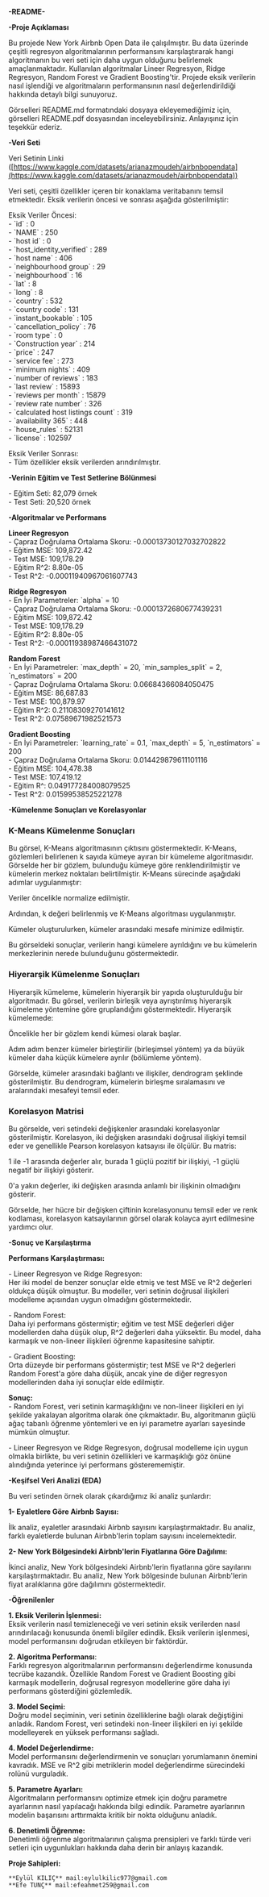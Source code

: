 **\-README-**

**\-Proje Açıklaması**

Bu projede New York Airbnb Open Data ile çalışılmıştır. Bu data üzerinde çeşitli regresyon algoritmalarının performansını karşılaştırarak hangi algoritmanın bu veri seti için daha uygun olduğunu belirlemek amaçlanmaktadır. Kullanılan algoritmalar Lineer Regresyon, Ridge Regresyon, Random Forest ve Gradient Boosting'tir. Projede eksik verilerin nasıl işlendiği ve algoritmaların performansının nasıl değerlendirildiği hakkında detaylı bilgi sunuyoruz.

Görselleri README.md formatındaki dosyaya ekleyemediğimiz için, görselleri README.pdf dosyasından inceleyebilirsiniz. Anlayışınız için teşekkür ederiz.

**\-Veri Seti**

Veri Setinin Linki ([https://www.kaggle.com/datasets/arianazmoudeh/airbnbopendata](https://www.kaggle.com/datasets/arianazmoudeh/airbnbopendata))

Veri seti, çeşitli özellikler içeren bir konaklama veritabanını temsil etmektedir. Eksik verilerin öncesi ve sonrası aşağıda gösterilmiştir:

Eksik Veriler Öncesi:  
\- \`id\` : 0  
\- \`NAME\` : 250  
\- \`host id\` : 0  
\- \`host\_identity\_verified\` : 289  
\- \`host name\` : 406  
\- \`neighbourhood group\` : 29  
\- \`neighbourhood\` : 16  
\- \`lat\` : 8  
\- \`long\` : 8  
\- \`country\` : 532  
\- \`country code\` : 131  
\- \`instant\_bookable\` : 105  
\- \`cancellation\_policy\` : 76  
\- \`room type\` : 0  
\- \`Construction year\` : 214  
\- \`price\` : 247  
\- \`service fee\` : 273  
\- \`minimum nights\` : 409  
\- \`number of reviews\` : 183  
\- \`last review\` : 15893  
\- \`reviews per month\` : 15879  
\- \`review rate number\` : 326  
\- \`calculated host listings count\` : 319  
\- \`availability 365\` : 448  
\- \`house\_rules\` : 52131  
\- \`license\` : 102597

Eksik Veriler Sonrası:  
\- Tüm özellikler eksik verilerden arındırılmıştır.

**\-Verinin Eğitim ve Test Setlerine Bölünmesi**

\- Eğitim Seti: 82,079 örnek  
\- Test Seti: 20,520 örnek

**\-Algoritmalar ve Performans**

**Lineer Regresyon**  
\- Çapraz Doğrulama Ortalama Skoru: \-0.00013730127032702822  
\- Eğitim MSE: 109,872.42  
\- Test MSE: 109,178.29  
\- Eğitim R^2: 8.80e-05  
\- Test R^2: \-0.00011940967061607743

**Ridge Regresyon**  
\- En İyi Parametreler: \`alpha\` \= 10  
\- Çapraz Doğrulama Ortalama Skoru: \-0.0001372680677439231  
\- Eğitim MSE: 109,872.42  
\- Test MSE: 109,178.29  
\- Eğitim R^2: 8.80e-05  
\- Test R^2: \-0.00011938987466431072

**Random Forest**  
\- En İyi Parametreler: \`max\_depth\` \= 20, \`min\_samples\_split\` \= 2, \`n\_estimators\` \= 200  
\- Çapraz Doğrulama Ortalama Skoru: 0.06684366084050475  
\- Eğitim MSE: 86,687.83  
\- Test MSE: 100,879.97  
\- Eğitim R^2: 0.21108309270141612  
\- Test R^2: 0.07589671982521573

**Gradient Boosting**  
\- En İyi Parametreler: \`learning\_rate\` \= 0.1, \`max\_depth\` \= 5, \`n\_estimators\` \= 200  
\- Çapraz Doğrulama Ortalama Skoru: 0.014429879611101116  
\- Eğitim MSE: 104,478.38  
\- Test MSE: 107,419.12  
\- Eğitim R^: 0.049177284008079525  
\- Test R^2: 0.01599538525221278

**\-Kümelenme Sonuçları ve Korelasyonlar**

### **K-Means Kümelenme Sonuçları**

Bu görsel, K-Means algoritmasının çıktısını göstermektedir. K-Means, gözlemleri belirlenen k sayıda kümeye ayıran bir kümeleme algoritmasıdır. Görselde her bir gözlem, bulunduğu kümeye göre renklendirilmiştir ve kümelerin merkez noktaları belirtilmiştir. K-Means sürecinde aşağıdaki adımlar uygulanmıştır:

Veriler öncelikle normalize edilmiştir.

Ardından, k değeri belirlenmiş ve K-Means algoritması uygulanmıştır.

Kümeler oluşturulurken, kümeler arasındaki mesafe minimize edilmiştir.

Bu görseldeki sonuçlar, verilerin hangi kümelere ayrıldığını ve bu kümelerin merkezlerinin nerede bulunduğunu göstermektedir.

### 

### 

### 

### 

### 

### 

### 

### 

### 

### 

### 

### 

### 

### **Hiyerarşik Kümelenme Sonuçları**

Hiyerarşik kümeleme, kümelerin hiyerarşik bir yapıda oluşturulduğu bir algoritmadır. Bu görsel, verilerin birleşik veya ayrıştırılmış hiyerarşik kümeleme yöntemine göre gruplandığını göstermektedir. Hiyerarşik kümelemede:

Öncelikle her bir gözlem kendi kümesi olarak başlar.

Adım adım benzer kümeler birleştirilir (birleşimsel yöntem) ya da büyük kümeler daha küçük kümelere ayrılır (bölümleme yöntem).

Görselde, kümeler arasındaki bağlantı ve ilişkiler, dendrogram şeklinde gösterilmiştir. Bu dendrogram, kümelerin birleşme sıralamasını ve aralarındaki mesafeyi temsil eder.

### 

### 

### 

### 

### 

### 

### 

### 

### 

### 

### 

### 

### 

### 

### 

### 

### **Korelasyon Matrisi**

Bu görselde, veri setindeki değişkenler arasındaki korelasyonlar gösterilmiştir. Korelasyon, iki değişken arasındaki doğrusal ilişkiyi temsil eder ve genellikle Pearson korelasyon katsayısı ile ölçülür. Bu matris:

1 ile \-1 arasında değerler alır, burada 1 güçlü pozitif bir ilişkiyi, \-1 güçlü negatif bir ilişkiyi gösterir.

0'a yakın değerler, iki değişken arasında anlamlı bir ilişkinin olmadığını gösterir.

Görselde, her hücre bir değişken çiftinin korelasyonunu temsil eder ve renk kodlaması, korelasyon katsayılarının görsel olarak kolayca ayırt edilmesine yardımcı olur.

**\-Sonuç ve Karşılaştırma**

**Performans Karşılaştırması:**

\- Lineer Regresyon ve Ridge Regresyon:   
Her iki model de benzer sonuçlar elde etmiş ve test MSE ve R^2 değerleri oldukça düşük olmuştur. Bu modeller, veri setinin doğrusal ilişkileri modelleme açısından uygun olmadığını göstermektedir.

\- Random Forest:   
Daha iyi performans göstermiştir; eğitim ve test MSE değerleri diğer modellerden daha düşük olup, R^2 değerleri daha yüksektir. Bu model, daha karmaşık ve non-lineer ilişkileri öğrenme kapasitesine sahiptir.

\- Gradient Boosting:   
Orta düzeyde bir performans göstermiştir; test MSE ve R^2 değerleri Random Forest'a göre daha düşük, ancak yine de diğer regresyon modellerinden daha iyi sonuçlar elde edilmiştir.

**Sonuç:**  
\- Random Forest, veri setinin karmaşıklığını ve non-lineer ilişkileri en iyi şekilde yakalayan algoritma olarak öne çıkmaktadır. Bu, algoritmanın güçlü ağaç tabanlı öğrenme yöntemleri ve en iyi parametre ayarları sayesinde mümkün olmuştur.

\- Lineer Regresyon ve Ridge Regresyon, doğrusal modelleme için uygun olmakla birlikte, bu veri setinin özellikleri ve karmaşıklığı göz önüne alındığında yeterince iyi performans gösterememiştir.

**\-Keşifsel Veri Analizi (EDA)**

Bu veri setinden örnek olarak çıkardığımız iki analiz şunlardır:

**1- Eyaletlere Göre Airbnb Sayısı:** 

İlk analiz, eyaletler arasındaki Airbnb sayısını karşılaştırmaktadır. Bu analiz, farklı eyaletlerde bulunan Airbnb'lerin toplam sayısını incelemektedir.

**2- New York Bölgesindeki Airbnb'lerin Fiyatlarına Göre Dağılımı:** 

İkinci analiz, New York bölgesindeki Airbnb'lerin fiyatlarına göre sayılarını karşılaştırmaktadır. Bu analiz, New York bölgesinde bulunan Airbnb'lerin fiyat aralıklarına göre dağılımını göstermektedir.

**\-Öğrenilenler**

**1\. Eksik Verilerin İşlenmesi:**   
Eksik verilerin nasıl temizleneceği ve veri setinin eksik verilerden nasıl arındırılacağı konusunda önemli bilgiler edindik. Eksik verilerin işlenmesi, model performansını doğrudan etkileyen bir faktördür.

**2\. Algoritma Performansı**:   
Farklı regresyon algoritmalarının performansını değerlendirme konusunda tecrübe kazandık. Özellikle Random Forest ve Gradient Boosting gibi karmaşık modellerin, doğrusal regresyon modellerine göre daha iyi performans gösterdiğini gözlemledik.

**3\. Model Seçimi:**   
Doğru model seçiminin, veri setinin özelliklerine bağlı olarak değiştiğini anladık. Random Forest, veri setindeki non-lineer ilişkileri en iyi şekilde modelleyerek en yüksek performansı sağladı.

**4\. Model Değerlendirme:**   
Model performansını değerlendirmenin ve sonuçları yorumlamanın önemini kavradık. MSE ve R^2 gibi metriklerin model değerlendirme sürecindeki rolünü vurguladık.

**5\. Parametre Ayarları:**   
Algoritmaların performansını optimize etmek için doğru parametre ayarlarının nasıl yapılacağı hakkında bilgi edindik. Parametre ayarlarının modelin başarısını arttırmakta kritik bir nokta olduğunu anladık.

**6\. Denetimli Öğrenme:**   
Denetimli öğrenme algoritmalarının çalışma prensipleri ve farklı türde veri setleri için uygunlukları hakkında daha derin bir anlayış kazandık.

**Proje Sahipleri:**

	**Eylül KILIÇ** mail:eylulkilic977@gmail.com  
	**Efe TUNÇ** mail:efeahmet259@gmail.com
